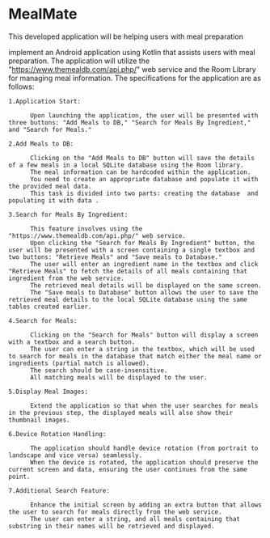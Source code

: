 # MealMate
This developed application will be helping users with meal preparation

implement an Android application using Kotlin that assists users with meal preparation. The application will utilize the "https://www.themealdb.com/api.php/" web service and the Room Library for managing meal information. The specifications for the application are as follows:

    1.Application Start:

          Upon launching the application, the user will be presented with three buttons: "Add Meals to DB," "Search for Meals By Ingredient," and "Search for Meals."
     
    2.Add Meals to DB:

          Clicking on the "Add Meals to DB" button will save the details of a few meals in a local SQLite database using the Room library.
          The meal information can be hardcoded within the application.
          You need to create an appropriate database and populate it with the provided meal data.
          This task is divided into two parts: creating the database  and populating it with data .
    
    3.Search for Meals By Ingredient:

          This feature involves using the "https://www.themealdb.com/api.php/" web service.
          Upon clicking the "Search for Meals By Ingredient" button, the user will be presented with a screen containing a single textbox and two buttons: "Retrieve Meals" and "Save meals to Database."
          The user will enter an ingredient name in the textbox and click "Retrieve Meals" to fetch the details of all meals containing that ingredient from the web service.
          The retrieved meal details will be displayed on the same screen.
          The "Save meals to Database" button allows the user to save the retrieved meal details to the local SQLite database using the same tables created earlier.
    
    4.Search for Meals:

          Clicking on the "Search for Meals" button will display a screen with a textbox and a search button.
          The user can enter a string in the textbox, which will be used to search for meals in the database that match either the meal name or ingredients (partial match is allowed).
          The search should be case-insensitive.
          All matching meals will be displayed to the user.
          
    5.Display Meal Images:

          Extend the application so that when the user searches for meals in the previous step, the displayed meals will also show their thumbnail images.

    6.Device Rotation Handling:

          The application should handle device rotation (from portrait to landscape and vice versa) seamlessly.
          When the device is rotated, the application should preserve the current screen and data, ensuring the user continues from the same point.
    
    7.Additional Search Feature:

          Enhance the initial screen by adding an extra button that allows the user to search for meals directly from the web service.
          The user can enter a string, and all meals containing that substring in their names will be retrieved and displayed.
